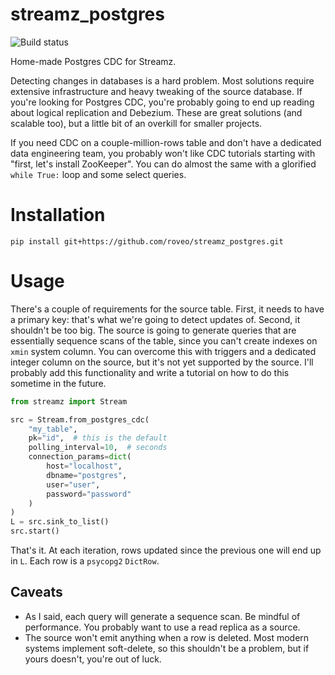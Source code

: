 # streamz_postgres

![Build status](https://github.com/roveo/streamz_postgres/workflows/Python%20package/badge.svg)

Home-made Postgres CDC for Streamz.

Detecting changes in databases is a hard problem. Most solutions require extensive
infrastructure and heavy tweaking of the source database. If you're looking for Postgres
CDC, you're probably going to end up reading about logical replication and Debezium.
These are great solutions (and scalable too), but a little bit of an overkill for
smaller projects.

If you need CDC on a couple-million-rows table and don't have a dedicated data
engineering team, you probably won't like CDC tutorials starting with "first, let's
install ZooKeeper". You can do almost the same with a glorified `while True:` loop and
some select queries.

# Installation

`pip install git+https://github.com/roveo/streamz_postgres.git`

# Usage

There's a couple of requirements for the source table. First, it needs to have a primary
key: that's what we're going to detect updates of. Second, it shouldn't be too big. The
source is going to generate queries that are essentially sequence scans of the table,
since you can't create indexes on `xmin` system column. You can overcome this with
triggers and a dedicated integer column on the source, but it's not yet supported by the
source. I'll probably add this functionality and write a tutorial on how to do this
sometime in the future.

```py
from streamz import Stream

src = Stream.from_postgres_cdc(
    "my_table",
    pk="id",  # this is the default
    polling_interval=10,  # seconds
    connection_params=dict(
        host="localhost",
        dbname="postgres",
        user="user",
        password="password"
    )
)
L = src.sink_to_list()
src.start()
```

That's it. At each iteration, rows updated since the previous one will end up in `L`.
Each row is a `psycopg2` `DictRow`.

## Caveats

- As I said, each query will generate a sequence scan. Be mindful of performance. You
  probably want to use a read replica as a source.
- The source won't emit anything when a row is deleted. Most modern systems implement
  soft-delete, so this shouldn't be a problem, but if yours doesn't, you're out of luck.

